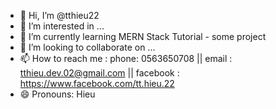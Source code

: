 - 👋 Hi, I’m @tthieu22
- 👀 I’m interested in ...
- 🌱 I’m currently learning MERN Stack Tutorial - some project
- 💞️ I’m looking to collaborate on ...
- 📫 How to reach me : phone: 0563650708 || email : tthieu.dev.02@gmail.com || facebook : https://www.facebook.com/tt.hieu.22
- 😄 Pronouns: Hieu

<!---
tthieu22/tthieu22 is a ✨ special ✨ repository because its `README.md` (this file) appears on your GitHub profile.
You can click the Preview link to take a look at your changes.
--->
